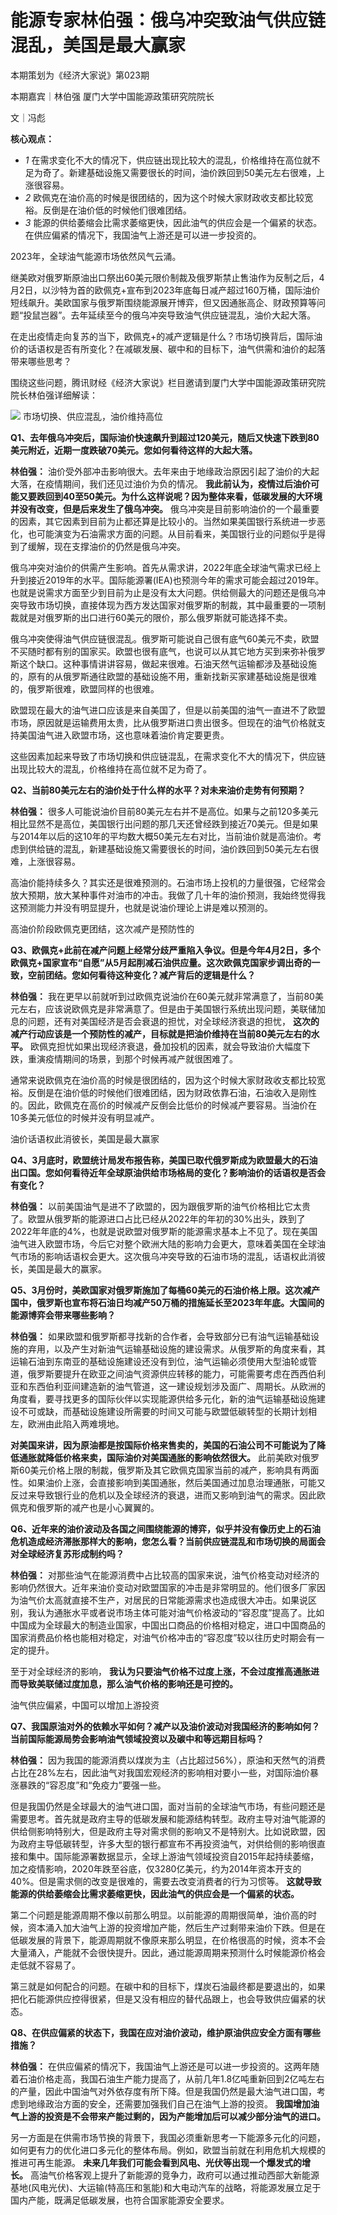 # 能源专家林伯强：俄乌冲突致油气供应链混乱，美国是最大赢家

本期策划为《经济大家说》第023期

本期嘉宾｜林伯强 厦门大学中国能源政策研究院院长

文｜冯彪

**核心观点：**

  * _1_ 在需求变化不大的情况下，供应链出现比较大的混乱，价格维持在高位就不足为奇了。新建基础设施又需要很长的时间，油价跌回到50美元左右很难，上涨很容易。
  * _2_ 欧佩克在油价高的时候是很团结的，因为这个时候大家财政收支都比较宽裕。反倒是在油价低的时候他们很难团结。
  * _3_ 能源的供给萎缩会比需求萎缩更快，因此油气的供应会是一个偏紧的状态。在供应偏紧的情况下，我国油气上游还是可以进一步投资的。

2023年，全球油气能源市场依然风气云涌。

继美欧对俄罗斯原油出口祭出60美元限价制裁及俄罗斯禁止售油作为反制之后，4月2日，以沙特为首的欧佩克+宣布到2023年底每日减产超过160万桶，国际油价短线飙升。美欧国家与俄罗斯围绕能源展开博弈，但又因通胀高企、财政预算等问题“投鼠岂器”。去年延续至今的俄乌冲突导致油气供应链混乱，油价大起大落。

在走出疫情走向复苏的当下，欧佩克+的减产逻辑是什么？市场切换背后，国际油价的话语权是否有所变化？在减碳发展、碳中和的目标下，油气供需和油价的起落带来哪些思考？

围绕这些问题，腾讯财经《经济大家说》栏目邀请到厦门大学中国能源政策研究院院长林伯强详细解读：

![](https://inews.gtimg.com/news_bt/OL8Uag6CC8PuZgbwXsWJqTTN1lMUylxOcqnC6Z8dl9LF4AA/1000)
市场切换、供应混乱，油价维持高位

**Q1、去年俄乌冲突后，国际油价快速飙升到超过120美元，随后又快速下跌到80美元附近，近期一度跌破70美元。您如何看待这样的大起大落。**

**林伯强：** 油价受外部冲击影响很大。去年来由于地缘政治原因引起了油价的大起大落，在疫情期间，我们还见过油价为负的情况。
**我此前认为，疫情过后油价可能又要跌回到40至50美元。为什么这样说呢？因为整体来看，低碳发展的大环境并没有改变，但是后来发生了俄乌冲突。**
俄乌冲突是目前影响油价的一个最重要的因素，其它因素到目前为止都还算是比较小的。当然如果美国银行系统进一步恶化，也可能演变为石油需求方面的问题。从目前看来，美国银行业的问题似乎是得到了缓解，现在支撑油价的仍然是俄乌冲突。

俄乌冲突对油价的供需产生影响。首先从需求讲，2022年底全球油气需求已经上升到接近2019年的水平。国际能源署(IEA)也预测今年的需求可能会超过2019年。也就是说需求方面至少到目前为止是没有太大问题。供给侧最大的问题还是俄乌冲突导致市场切换，直接体现为西方发达国家对俄罗斯的制裁，其中最重要的一项制裁就是对俄罗斯的出口进行60美元的限价，那么俄罗斯就可能选择不卖。

俄乌冲突使得油气供应链很混乱。俄罗斯可能说自己很有底气60美元不卖，欧盟不买随时都有别的国家买。欧盟也很有底气，也说可以从其它地方买到来弥补俄罗斯这个缺口。这种事情讲讲容易，做起来很难。石油天然气运输都涉及基础设施的，原有的从俄罗斯通往欧盟的基础设施不用，重新找新买家建基础设施是很难的，俄罗斯很难，欧盟同样的也很难。

欧盟现在最大的油气进口应该是来自美国了，但是以前美国的油气一直进不了欧盟市场，原因就是运输费用太贵，比从俄罗斯进口贵出很多。但现在的油气价格就支持美国油气进入欧盟市场，这也意味着油价肯定要更贵。

这些因素加起来导致了市场切换和供应链混乱，在需求变化不大的情况下，供应链出现比较大的混乱，价格维持在高位就不足为奇了。

**Q2、当前80美元左右的油价处于什么样的水平？对未来油价走势有何预期？**

**林伯强：**
很多人可能说油价目前80美元左右并不是高位。如果与之前120多美元相比显然不是高位，美国银行出问题的那几天还曾经跌到接近70美元。但是如果与2014年以后的这10年的平均数大概50美元左右对比，当前油价就是高油价。考虑到供给链的混乱，新建基础设施又需要很长的时间，油价跌回到50美元左右很难，上涨很容易。

高油价能持续多久？其实还是很难预测的。石油市场上投机的力量很强，它经常会放大预期，放大某种事件对油市的冲击。我做了几十年的油价预测，我始终觉得我这预测能力并没有明显提升，也就是说油价理论上讲是难以预测的。

高油价阶段欧佩克更团结，这次减产是预防性的

**Q3、欧佩克+此前在减产问题上经常分歧严重陷入争议。但是今年4月2日，多个欧佩克+国家宣布“自愿”从5月起削减石油供应量。这次欧佩克国家步调出奇的一致，空前团结。您如何看待这种变化？减产背后的逻辑是什么？**

**林伯强：**
我在更早以前就听到过欧佩克说油价在60美元就非常满意了，当前80美元左右，应该说欧佩克是非常满意了。但是由于美国银行系统出现问题，美联储加息的问题，还有对美国经济是否会衰退的担忧，对全球经济衰退的担忧，
**这次的减产行动应该是一个预防性的减产，目标就是把油价维持在当前80美元左右的水平。**
欧佩克担忧如果出现经济衰退，叠加投机的因素，就会导致油价大幅度下跌，重演疫情期间的场景，到那个时候再减产就很困难了。

通常来说欧佩克在油价高的时候是很团结的，因为这个时候大家财政收支都比较宽裕。反倒是在油价低的时候他们很难团结，因为财政依靠石油，石油收入是刚性的。因此，欧佩克在高价的时候减产反倒会比低价的时候减产要容易。当油价在10多美元低位的时候并没有明显减产。

油价话语权此消彼长，美国是最大赢家

**Q4、3月底时，欧盟统计局发布报告称，美国已取代俄罗斯成为欧盟最大的石油出口国。您如何看待近年全球原油供给市场格局的变化？影响油价的话语权是否会有变化？**

**林伯强：**
以前美国油气是进不了欧盟的，因为跟俄罗斯的油气价格相比它太贵了。欧盟从俄罗斯的能源进口占比已经从2022年的年初的30%出头，跌到了2022年年底的4%，也就是说欧盟对俄罗斯的能源需求基本上不见了。现在美国油气进入欧盟市场，今后它对整个欧洲大陆的影响力会更大，意味着美国在全球油气市场的影响话语权会更大。这次俄乌冲突导致的石油市场的混乱，话语权此消彼长，美国是最大的赢家。

**Q5、3月份时，美欧国家对俄罗斯施加了每桶60美元的石油价格上限。这次减产国中，俄罗斯也宣布将石油日均减产50万桶的措施延长至2023年年底。大国间的能源博弈会带来哪些影响？**

**林伯强：**
如果欧盟和俄罗斯都寻找新的合作者，会导致部分已有油气运输基础设施的弃用，以及产生对新油气运输基础设施的建设需求。从俄罗斯的角度来看，其运输石油到东南亚的基础设施建设还没有到位，油气运输必须使用大型油轮或管道，俄罗斯要提升在欧亚之间油气资源供应转移的能力，可能需要考虑在西西伯利亚和东西伯利亚间建造新的油气管道，这一建设规划涉及面广、周期长。从欧洲的角度看，要寻找更多的国际伙伴以实现能源供给多元化，新的油气运输基础设施建设不可或缺，而基础设施建设所需要的时间又可能与欧盟低碳转型的长期计划相左，欧洲由此陷入两难境地。

**对美国来讲，因为原油都是按国际价格来售卖的，美国的石油公司不可能说为了降低通胀就降低价格来卖，国际油价对美国通胀的影响依然很大。**
此前美欧对俄罗斯60美元价格上限的制裁，俄罗斯及其它欧佩克国家当前的减产，影响具有两面性。如果油价上涨，会直接影响到美国通胀，然后美国通过加息治理通胀，可能又反过来导致银行业的危机以及全球经济的衰退，进而又影响到油气的需求。因此欧佩克和俄罗斯的减产也是小心翼翼的。

**Q6、近年来的油价波动及各国之间围绕能源的博弈，似乎并没有像历史上的石油危机造成经济滞胀那样大的影响，您怎么看？当前供应链混乱和市场切换的局面会对全球经济复苏形成制约吗？**

**林伯强：**
对那些油气在能源消费中占比较高的国家来说，油气价格变动对经济的影响仍然很大。近年来油价变动对欧盟国家的冲击是非常明显的。他们很多厂家因为油气价太高就直接不生产，对居民的日常能源需求也造成很大冲击。如果说区别，我认为通胀水平或者说市场主体可能对油气价格波动的“容忍度”提高了。比如中国成为全球最大的制造业国家，中国出口商品的价格相对稳定，进口中国商品的国家消费品价格也能相对稳定，对油气价格冲击的“容忍度”较以往历史时期会有一定的提升。

至于对全球经济的影响， **我认为只要油气价格不过度上涨，不会过度推高通胀进而导致美联储过度加息，那么油气价格的影响还是可控的。**

油气供应偏紧，中国可以增加上游投资

**Q7、我国原油对外的依赖水平如何？减产以及油价波动对我国经济的影响如何？当前国际能源局势会影响油气领域投资以及碳中和等远期目标吗？**

**林伯强：**
因为我国的能源消费以煤炭为主（占比超过56%），原油和天然气的消费占比在28%左右，因此油气对我国宏观经济的影响相对要小一些，对国际油价暴涨暴跌的“容忍度”和“免疫力”要强一些。

但是我国仍然是全球最大的油气进口国，面对当前的全球油气市场，有些问题还是需要思考。首先就是政府主导的低碳发展和能源结构转型。政府主导对油气能源的供给侧影响特别大，但是政府主导对需求侧的影响又不是特别大。比如说欧盟，因为政府主导低碳转型，许多大型的银行都宣布不再投资油气，对供给侧的影响很直接和集中。国际能源署数据显示，全球上游油气领域投资自2015年起持续萎缩，加之疫情影响，2020年跌至谷底，仅3280亿美元，约为2014年资本开支的40%。但是需求侧的改变是很难的，需要去改变消费者的行为习惯等。
**这就导致能源的供给萎缩会比需求萎缩更快，因此油气的供应会是一个偏紧的状态。**

第二个问题是能源周期不像以前那么明显。以前能源的周期很简单，油价高的时候，资本涌入加大油气上游的投资增加产能，然后生产过剩带来油价下跌。但是在低碳发展的背景下，能源周期就不像原来那么明显，在价格很高的时候，资本不会大量涌入，产能就不会很快提升。因此，通过能源周期来预测什么时候能源价格会走低就不容易了。

第三就是如何配合的问题。在碳中和的目标下，煤炭石油最终都是要退出的，如果把化石能源供应控得很紧，但是又没有相应的替代品跟上，也会导致供应偏紧的状态。

**Q8、在供应偏紧的状态下，我国在应对油价波动，维护原油供应安全方面有哪些措施？**

**林伯强：**
在供应偏紧的情况下，我国油气上游还是可以进一步投资的。这两年随着石油价格走高，我国石油生产能力提高了，从前几年1.8亿吨重新回到2亿吨左右的产量，因此中国油气对外依存度有所下降。但是我国仍然是最大油气进口国，考虑到地缘政治方面的安全，还需要加强我们自己在油气上游的投资。
**我国增加油气上游的投资是不会带来产能过剩的，因为产能增加后可以减少部分油气的进口。**

另一方面是在供需市场节换的背景下，我国必须重新思考一下能源多元化的问题，如何更有力的优化进口多元化的整体布局。例如，欧盟当前就在利用危机大规模的推进可再生能源。
**未来几年我们可能会看到风电、光伏等出现一个爆发式的增长。**
高油气价格客观上提升了新能源的竞争力，政府可以通过推动西部大新能源基地(风电光伏)、大运输(特高压和氢能)和大电动汽车的战略，将能源发展立足于国内产能，既满足低碳发展，也符合国家能源安全要求。

